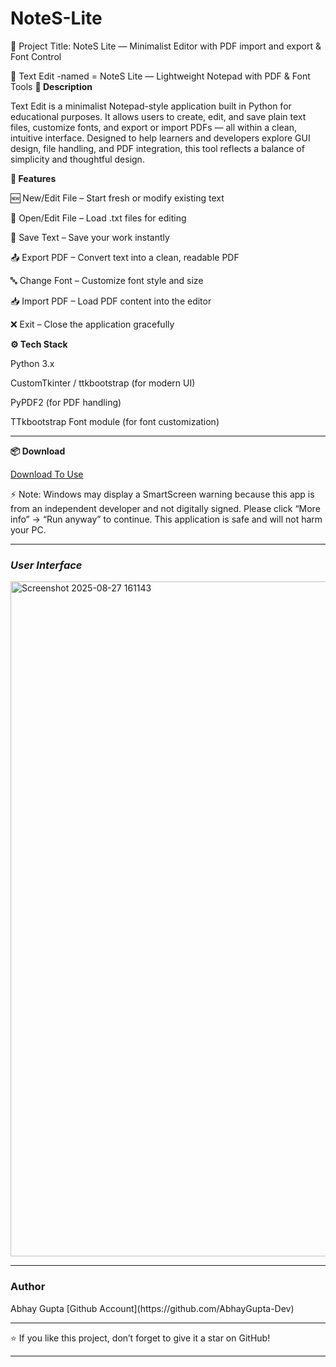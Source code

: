 # NoteS-Lite
📝 Project Title: NoteS Lite — Minimalist Editor with PDF import and export &amp; Font Control

📝 Text Edit -named = NoteS Lite — Lightweight Notepad with PDF & Font Tools
**📌 Description**

Text Edit is a minimalist Notepad-style application built in Python for educational purposes. It allows users to create, edit, and save plain text files, customize fonts, and export or import PDFs — all within a clean, intuitive interface. Designed to help learners and developers explore GUI design, file handling, and PDF integration, this tool reflects a balance of simplicity and thoughtful design.

**🚀 Features**

🆕 New/Edit File – Start fresh or modify existing text

📂 Open/Edit File – Load .txt files for editing

💾 Save Text – Save your work instantly

📤 Export PDF – Convert text into a clean, readable PDF

🔤 Change Font – Customize font style and size

📥 Import PDF – Load PDF content into the editor

❌ Exit – Close the application gracefully

**⚙️ Tech Stack**

Python 3.x

CustomTkinter / ttkbootstrap (for modern UI)

PyPDF2 (for PDF handling)

TTkbootstrap Font module (for font customization)

---
**📦 Download**

[Download To Use](https://github.com/AbhayGupta-Dev/NoteS-Lite/releases/download/1.1.0/NoteS.Lite.exe)

⚡ Note: Windows may display a SmartScreen warning because this app is from an independent developer and not digitally signed. Please click “More info” → “Run anyway” to continue. This application is safe and will not harm your PC.


---
### **_User Interface_**

<img width="1920" height="1080" alt="Screenshot 2025-08-27 161143" src="https://github.com/user-attachments/assets/dbb9df7f-f3d4-4471-a611-cd31d9a9eaa0" />

---

### **Author**

<p>Abhay Gupta
[Github Account](https://github.com/AbhayGupta-Dev) <p>

---
⭐ If you like this project, don’t forget to give it a star on GitHub!

---


